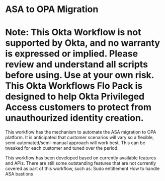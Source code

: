 ASA to OPA Migration
============================

Note: This Okta Workflow is not supported by Okta, and no warranty is expressed or implied. Please review and understand all scripts before using. Use at your own risk.
This Okta Workflows Flo Pack is designed to help Okta Privileged Access customers to protect from unauthourized identity creation.
============================

This workflow has the mechanism to automate the ASA migration to OPA platform. It is anticipated that customer scenarios will vary so a flexible, semi-automated/semi-manual approach will work best. This can be tweaked for each customer and tuned over the period.

This workflow has been developed based on currently available features and APIs. There are still some outstanding features that are not currently covered as part of this workflow, such as:
Sudo entitlement
How to handle ASA bastions



